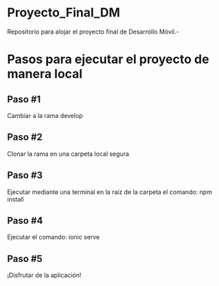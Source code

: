 # Proyecto_Final_DM
Repositorio para alojar el proyecto final de Desarrollo Móvil.-

# Pasos para ejecutar el proyecto de manera local
## Paso #1
Cambiar a la rama develop

## Paso #2
Clonar la rama en una carpeta local segura

## Paso #3
Ejecutar mediante una terminal en la raíz de la carpeta el comando:
npm install

## Paso #4
Ejecutar el comando:
ionic serve

## Paso #5
¡Disfrutar de la aplicación!
